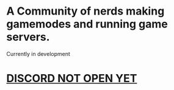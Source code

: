 # A Community of nerds making gamemodes and running game servers.

Currently in development

# [DISCORD NOT OPEN YET](https://pages.github.com/)
